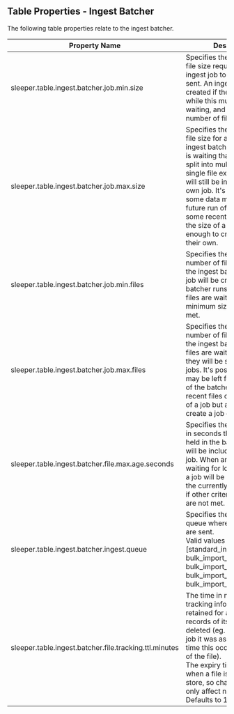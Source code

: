 ## Table Properties - Ingest Batcher

The following table properties relate to the ingest batcher.

| Property Name                                          | Description                                                                                                                                                                                                                                                                                                                                                                                      | Default Value              |
|--------------------------------------------------------|--------------------------------------------------------------------------------------------------------------------------------------------------------------------------------------------------------------------------------------------------------------------------------------------------------------------------------------------------------------------------------------------------|----------------------------|
| sleeper.table.ingest.batcher.job.min.size              | Specifies the minimum total file size required for an ingest job to be batched and sent. An ingest job will be created if the batcher runs while this much data is waiting, and the minimum number of files is also met.                                                                                                                                                                         | 1G                         |
| sleeper.table.ingest.batcher.job.max.size              | Specifies the maximum total file size for a job in the ingest batcher. If more data is waiting than this, it will be split into multiple jobs. If a single file exceeds this, it will still be ingested in its own job. It's also possible some data may be left for a future run of the batcher if some recent files overflow the size of a job but aren't enough to create a job on their own. | 5G                         |
| sleeper.table.ingest.batcher.job.min.files             | Specifies the minimum number of files for a job in the ingest batcher. An ingest job will be created if the batcher runs while this many files are waiting, and the minimum size of files is also met.                                                                                                                                                                                           | 1                          |
| sleeper.table.ingest.batcher.job.max.files             | Specifies the maximum number of files for a job in the ingest batcher. If more files are waiting than this, they will be split into multiple jobs. It's possible some data may be left for a future run of the batcher if some recent files overflow the size of a job but aren't enough to create a job on their own.                                                                           | 100                        |
| sleeper.table.ingest.batcher.file.max.age.seconds      | Specifies the maximum time in seconds that a file can be held in the batcher before it will be included in an ingest job. When any file has been waiting for longer than this, a job will be created with all the currently held files, even if other criteria for a batch are not met.                                                                                                          | 300                        |
| sleeper.table.ingest.batcher.ingest.queue              | Specifies the target ingest queue where batched jobs are sent.<br>Valid values are: [standard_ingest, bulk_import_emr, bulk_import_persistent_emr, bulk_import_eks, bulk_import_emr_serverless]                                                                                                                                                                                                  | bulk_import_emr_serverless |
| sleeper.table.ingest.batcher.file.tracking.ttl.minutes | The time in minutes that the tracking information is retained for a file before the records of its ingest are deleted (eg. which ingest job it was assigned to, the time this occurred, the size of the file).<br>The expiry time is fixed when a file is saved to the store, so changing this will only affect new data.<br>Defaults to 1 week.                                                 | 10080                      |
